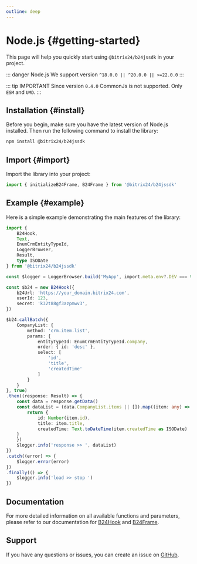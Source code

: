 ```yaml
---
outline: deep
---
```

# Node.js {#getting-started}

This page will help you quickly start using `@bitrix24/b24jssdk` in your project.

::: danger Node.js
We support version `^18.0.0 || ^20.0.0 || >=22.0.0` 
:::

::: tip IMPORTANT
Since version `0.4.0` CommonJs is not supported. Only `ESM` and `UMD`.
:::

## Installation {#install}

Before you begin, make sure you have the latest version of Node.js installed. Then run the following command to install the library:

```bash
npm install @bitrix24/b24jssdk
```

## Import {#import}

Import the library into your project:

```javascript
import { initializeB24Frame, B24Frame } from '@bitrix24/b24jssdk'
```

## Example {#example}

Here is a simple example demonstrating the main features of the library:

```ts
import {
    B24Hook,
    Text,
    EnumCrmEntityTypeId,
    LoggerBrowser,
    Result,
    type ISODate
} from '@bitrix24/b24jssdk'

const $logger = LoggerBrowser.build('MyApp', import.meta.env?.DEV === true)

const $b24 = new B24Hook({
    b24Url: 'https://your_domain.bitrix24.com',
    userId: 123,
    secret: 'k32t88gf3azpmwv3',
})

$b24.callBatch({
    CompanyList: {
        method: 'crm.item.list',
        params: {
            entityTypeId: EnumCrmEntityTypeId.company,
            order: { id: 'desc' },
            select: [
                'id',
                'title',
                'createdTime'
            ]
        }
    }
}, true)
.then((response: Result) => {
    const data = response.getData()
    const dataList = (data.CompanyList.items || []).map((item: any) => {
        return {
            id: Number(item.id),
            title: item.title,
            createdTime: Text.toDateTime(item.createdTime as ISODate)
    }
    })
    $logger.info('response >> ', dataList)
})
.catch((error) => {
    $logger.error(error)
})
.finally(() => {
    $logger.info('load >> stop ')
})
```

## Documentation

For more detailed information on all available functions and parameters, please refer to our documentation for [B24Hook](/reference/hook-index) and [B24Frame](/reference/frame-initialize-b24-frame).

## Support

If you have any questions or issues, you can create an issue on [GitHub](https://github.com/bitrix24/b24jssdk/issues).
